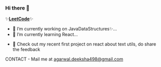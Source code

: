 ### Hi there 👋

<!-- **deekshagg/deekshagg** is a ✨ _special_ ✨ repository because its `README.md` (this file) appears on your GitHub profile. -->

<!-- Here are some ideas to get you started: -->
✨[**LeetCode**](https://leetcode.com/deekshagg/)✨
- 🔭 I’m currently working on JavaDataStructures✨...
- 🌱 I’m currently learning React...
<!-- - 👯 I’m looking to collaborate on ... -->
<!-- - 🤔 I’m looking for help with ... -->
- 💬 Check out my recent first project on react about text utils, do share the feedback
<!-- - 📫 How to reach me: ... -->
<!-- - 😄 Pronouns: ... -->
<!-- - ⚡ Fun fact: ... -->

CONTACT - Mail me at agarwal.deeksha498@gmail.com
